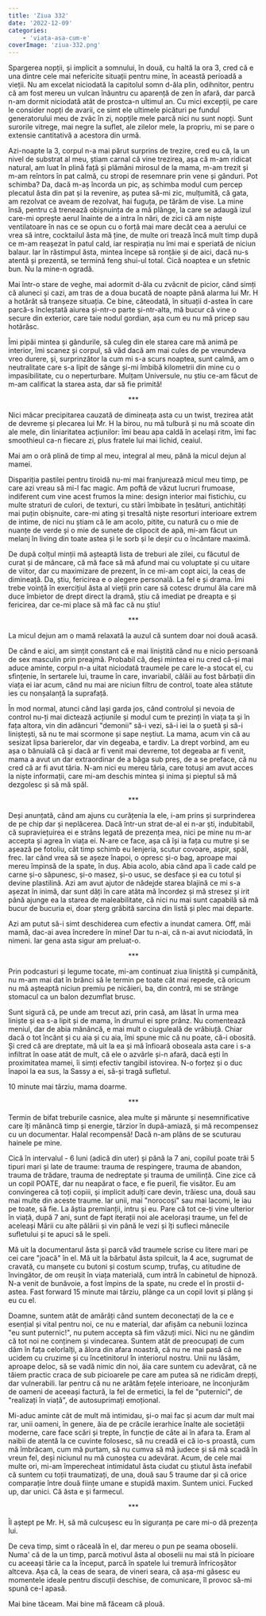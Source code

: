 ```yaml
---
title: 'Ziua 332'
date: '2022-12-09'
categories:
    - 'viata-asa-cum-e'
coverImage: 'ziua-332.png'
---
```


Spargerea nopții, și implicit a somnului, în două, cu haltă la ora 3, cred că e una dintre cele mai nefericite situații pentru mine, în această perioadă a vieții. Nu am excelat niciodată la capitolul somn d-ăla plin, odihnitor, pentru că am fost mereu un vulcan înăuntru cu aparență de zen în afară, dar parcă n-am dormit niciodată atât de prostca-n ultimul an. Cu mici excepții, pe care le consider nopți de avarii, ce simt ele ultimele picături pe fundul generatorului meu de zvâc în zi, nopțile mele parcă nici nu sunt nopți. Sunt surorile vitrege, mai negre la suflet, ale zilelor mele, la propriu, mi se pare o extensie cantitativă a acestora din urmă.

Azi-noapte la 3, corpul n-a mai părut surprins de trezire, cred eu că, la un nivel de substrat al meu, știam carnal că vine trezirea, așa că m-am ridicat natural, am luat în plină față și plămâni mirosul de la mama, m-am trezit și m-am reîntors în pat calmă, cu stropi de resemnare prin vene și gânduri. Pot schimba? Da, dacă m-aș încorda un pic, aș schimba modul cum percep plecatul ăsta din pat și la revenire, aș putea să-mi zic, mulțumită, că gata, am rezolvat ce aveam de rezolvat, hai fuguța, pe tărâm de vise. La mine însă, pentru că trenează obișnuința de a mă plânge, la care se adaugă izul care-mi oprește aerul înainte de a intra în nări, de zici că am niște ventilatoare în nas ce se opun cu o forță mai mare decât cea a aerului ce vrea să intre, cocktailul ăsta mă ține, de multe ori trează încă mult timp după ce m-am reașezat în patul cald, iar respirația nu îmi mai e speriată de niciun balaur. Iar în răstimpul ăsta, mintea începe să ronțăie și de aici, dacă nu-s atentă și prezentă, se termină feng shui-ul total. Cică noaptea e un sfetnic bun. Nu la mine-n ogradă.

Mai într-o stare de veghe, mai adormit d-ăla cu zvâcnit de picior, când simți că aluneci și cazi, am tras de a doua bucată de noapte până alarma lui Mr. H a hotărât să tranșeze situația. Ce bine, câteodată, în situații d-astea în care parcă-s încleștată aiurea și-ntr-o parte și-ntr-alta, mă bucur că vine o secure din exterior, care taie nodul gordian, așa cum eu nu mă pricep sau hotărăsc.

Îmi pipăi mintea și gândurile, să culeg din ele starea care mă animă pe interior, îmi scanez și corpul, să văd dacă am mai cules de pe vreundeva vreo durere, și, surprinzător la cum mi s-a scurs noaptea, sunt calmă, am o neutralitate care s-a lipit de sânge și-mi îmbibă kilometrii din mine cu o impasibilitate, cu o neperturbare. Mulțam Universule, nu știu ce-am făcut de m-am calificat la starea asta, dar să fie primită!

<p style="text-align: center;">***</p>

Nici măcar precipitarea cauzată de dimineața asta cu un twist, trezirea atât de devreme și plecarea lui Mr. H la birou, nu mă tulbură și nu mă scoate din ale mele, din liniaritatea acțiunilor: îmi beau apa caldă în același ritm, îmi fac smoothieul ca-n fiecare zi, plus fratele lui mai lichid, ceaiul.

Mai am o oră plină de timp al meu, integral al meu, până la micul dejun al mamei.

Dispariția pastilei pentru tiroidă nu-mi mai franjurează micul meu timp, pe care azi vreau să mi-l fac magic. Am poftă de văzut lucruri frumoase, indiferent cum vine acest frumos la mine: design interior mai fistichiu, cu multe straturi de culori, de texturi, cu stări îmbibate în țesături, antichități mai puțin obișnuite, care-mi ating și tresaltă niște resorturi interioare extrem de intime, de nici nu știam că le am acolo, pitite, cu natură cu o mie de nuanțe de verde și o mie de sunete de clipocit de apă, mi-am făcut un melanj în living din toate astea și le sorb și le deșir cu o încântare maximă.

De după colțul minții mă așteaptă lista de treburi ale zilei, cu făcutul de curat și de mâncare, că mă face să mă afund mai cu voluptate și cu uitare de viitor, dar cu maximizare de prezent, în ce mi-am copt aici, la ceas de dimineață. Da, știu, fericirea e o alegere personală. La fel e și drama. Îmi trebe voință în exercițiul ăsta al vieții prin care să cotesc drumul ăla care mă duce îmbietor de drept direct la dramă, știu că imediat pe dreapta e și fericirea, dar ce-mi place să mă fac că nu știu!

<p style="text-align: center;">***</p>

La micul dejun am o mamă relaxată la auzul că suntem doar noi două acasă.

De când e aici, am simțit constant că e mai liniștită când nu e nicio persoană de sex masculin prin preajmă. Probabil că, deși mintea ei nu cred că-și mai aduce aminte, corpul n-a uitat niciodată traumele pe care le-a stocat el, cu sfințenie, în sertarele lui, traume în care, invariabil, călăii au fost bărbații din viața ei iar acum, când nu mai are niciun filtru de control, toate alea stătute ies cu nonșalanță la suprafață.

În mod normal, atunci când lași garda jos, când controlul și nevoia de control nu-ți mai dictează acțiunile și modul cum te prezinți în viața ta și în fața altora, vin din adâncuri "demonii" să-i vezi, să-i iei la o șuetă și să-i liniștești, să nu te mai scormone și sape neștiut. La mama, acum vin că au sesizat lipsa barierelor, dar vin degeaba, e tardiv. La drept vorbind, am eu așa o bănuială că și dacă ar fi venit mai devreme, tot degeaba ar fi venit, mama a avut un dar extraordinar de a băga sub preș, de a se preface, că nu cred că ar fi avut tăria. N-am nici eu mereu tăria, care totuși am avut acces la niște informații, care mi-am deschis mintea și inima și pieptul să mă dezgolesc și să mă spăl.

<p style="text-align: center;">***</p>

Deși anunțată, când am ajuns cu curățenia la ele, i-am prins și surprinderea de pe chip dar și neplăcerea. Dacă într-un strat de-al ei n-ar ști, indubitabil, că supraviețuirea ei e strâns legată de prezența mea, nici pe mine nu m-ar accepta și agrea în viața ei. N-are ce face, așa că își ia fața cu mutre și se așează pe fotoliu, cât timp schimb eu lenjeria, scutur covoare, aspir, spăl, frec. Iar când vrea să se așeze înapoi, o opresc și-o bag, aproape mai mereu împinsă de la spate, în duș. Abia acolo, abia când apa îi cade cald pe carne și-o săpunesc, și-o masez, și-o usuc, se desface și ea cu totul și devine plastilină. Azi am avut ajutor de nădejde starea blajină ce mi s-a așezat în inimă, dar sunt dăți în care atâta mă încordez și mă stresez și irit până ajunge ea la starea de maleabilitate, că nici nu mai sunt capabilă să mă bucur de bucuria ei, doar șterg grăbită sarcina din listă și plec mai departe.

Azi am putut să-i simt deschiderea cum efectiv a inundat camera. Off, măi mamă, dac-ai avea încredere în mine! Dar tu n-ai, că n-ai avut niciodată, în nimeni. Iar gena asta sigur am preluat-o.

<p style="text-align: center;">***</p>

Prin podcasturi și legume tocate, mi-am continuat ziua liniștită și cumpănită, nu m-am mai dat în brânci să le termin pe toate cât mai repede, că oricum nu mă așteaptă niciun premiu pe nicăieri, ba, din contră, mi se strânge stomacul ca un balon dezumflat brusc.

Sunt sigură că, pe unde am trecut azi, prin casă, am lăsat în urma mea liniște și ea s-a lipit și de mama, în drumul ei spre prânz. Nu comentează meniul, dar de abia mănâncă, e mai mult o ciuguleală de vrăbiuță. Chiar dacă o tot încânt și cu aia și cu aia, îmi spune mic că nu poate, că-i obosită. Și cred că are dreptate, mă uit la ea și mă înfioară oboseala asta care i s-a infiltrat în oase atât de mult, că ele o azvârle și-n afară, dacă ești în proximitatea mamei, îi simți efectiv tangibil istovirea. N-o forțez și o duc înapoi la ea sus, la Sassy a ei, să-și tragă sufletul.

10 minute mai târziu, mama doarme.

<p style="text-align: center;">***</p>

Termin de bifat treburile casnice, alea multe și mărunte și nesemnificative care îți mănâncă timp și energie, târzior în după-amiază, și mă recompensez cu un documentar. Halal recompensă! Dacă n-am plâns de se scuturau hainele pe mine.

Cică în intervalul - 6 luni (adică din uter) și până la 7 ani, copilul poate trăi 5 tipuri mari și late de traume: trauma de respingere, trauma de abandon, trauma de trădare, trauma de nedreptate și trauma de umilință. Cine zice că un copil POATE, dar nu neapărat o face, e fie pueril, fie visător. Eu am convingerea că toți copiii, și implicit adulți care devin, trăiesc una, două sau mai multe din aceste traume. Iar unii, mai "norocoși" sau mai lacomi, le iau pe toate, să fie. La ăștia premianții, intru și eu. Pare că tot ce-ți vine ulterior în viață, după 7 ani, sunt de fapt iterații noi ale acelorași traume, un fel de aceleași Mării cu alte pălării și vin până le vezi și îți sufleci mânecile sufletului și te apuci să le speli.

Mă uit la documentarul ăsta și parcă văd traumele scrise cu litere mari pe cei care "joacă" în el. Mă uit la bărbatul ăsta spilcuit, la 4 ace, sugrumat de cravată, cu manșete cu butoni și costum scump, trufaș, cu atitudine de învingător, de om reușit în viața materială, cum intră în cabinetul de hipnoză. N-a venit de bunăvoie, a fost împins de la spate, nu crede el în prostii d-astea. Fast forward 15 minute mai târziu, plânge ca un copil lovit și plâng și eu cu el.

Doamne, suntem atât de amărâți când suntem deconectați de la ce e esențial și vital pentru noi, ce nu e material, dar afișăm ca nebunii lozinca "eu sunt puternic!", nu putem accepta să fim văzuți mici. Nici nu ne gândim că tot noi ne conținem și vindecarea. Suntem atât de preocupați de cum dăm în fața celorlalți, a ălora din afara noastră, că nu ne mai pasă că ne ucidem cu cruzime și cu încetinitorul în interiorul nostru. Unii nu lăsăm, aproape deloc, să se vadă nimic din noi, ăia care suntem cu adevărat, că ne tăiem practic craca de sub picioarele pe care am putea să ne ridicăm drepți, dar vulnerabili. Iar pentru că nu ne arătăm fețele interioare, ne înconjurăm de oameni de aceeași factură, la fel de ermetici, la fel de "puternici", de "realizați în viață", de autosuprimați emoțional.

Mi-aduc aminte cât de mult mă intimidau, și-o mai fac și acum dar mult mai rar, unii oameni, în genere, ăia de pe crăcile ierarhice înalte ale societății moderne, care face scări și trepte, în funcție de câte ai în afara ta. Eram al naibii de atentă la ce cuvinte folosesc, să nu creadă ei că io-s proastă, cum mă îmbrăcam, cum mă purtam, să nu cumva să mă judece și să mă scadă în vreun fel, deși niciunul nu mă cunoștea cu adevărat. Acum, de cele mai multe ori, mi-am împerecheat intimidatul ăsta ciudat cu știutul ăsta inefabil că suntem cu toții traumatizați, de una, două sau 5 traume dar și că orice comparație între două ființe umane e stupidă maxim. Suntem unici. Fucked up, dar unici. Că ăsta e și farmecul.

<p style="text-align: center;">***</p>

Îl aștept pe Mr. H, să mă culcușesc eu în siguranța pe care mi-o dă prezența lui.

De ceva timp, simt o răceală în el, dar mereu o pun pe seama oboselii. Numa' că de la un timp, parcă motivul ăsta al oboselii nu mai stă în picioare cu aceeași tărie ca la început, parcă în spatele lui tremură înfricoșător altceva. Așa că, la ceas de seara, de vineri seara, că așa-mi găsesc eu momentele ideale pentru discuții deschise, de comunicare, îl provoc să-mi spună ce-l apasă.

Mai bine tăceam. Mai bine mă făceam că plouă.
